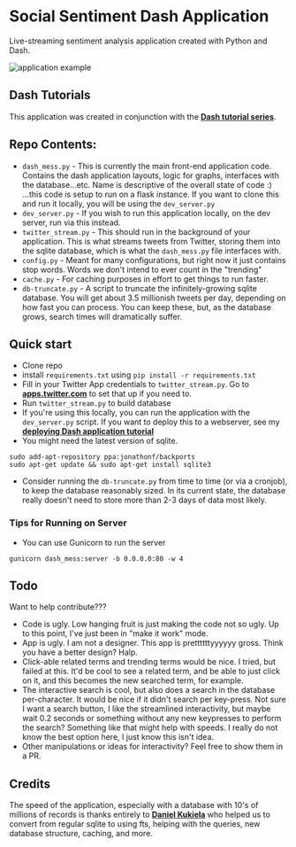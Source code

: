 # Social Sentiment Dash Application
Live-streaming sentiment analysis application created with Python and Dash.

![application example](https://pythonprogramming.net/static/images/dash/dashapplication.jpg)

## Dash Tutorials
This application was created in conjunction with the [**Dash tutorial series**](https://pythonprogramming.net/data-visualization-application-dash-python-tutorial-introduction/).

## Repo Contents: 
- `dash_mess.py` - This is currently the main front-end application code. Contains the dash application layouts, logic for graphs, interfaces with the database...etc. Name is descriptive of the overall state of code :) ...this code is setup to run on a flask instance. If you want to clone this and run it locally, you will be using the `dev_server.py`
- `dev_server.py` - If you wish to run this application locally, on the dev server, run via this instead.
- `twitter_stream.py` - This should run in the background of your application. This is what streams tweets from Twitter, storing them into the sqlite database, which is what the `dash_mess.py` file interfaces with. 
- `config.py` - Meant for many configurations, but right now it just contains stop words. Words we don't intend to ever count in the "trending"
- `cache.py` -  For caching purposes in effort to get things to run faster. 
- `db-truncate.py` - A script to truncate the infinitely-growing sqlite database. You will get about 3.5 millionish tweets per day, depending on how fast you can process. You can keep these, but, as the database grows, search times will dramatically suffer. 

## Quick start

- Clone repo
- install `requirements.txt` using `pip install -r requirements.txt`
- Fill in your Twitter App credentials to `twitter_stream.py`. Go to [**apps.twitter.com**](https://apps.twitter.com/) to set that up if you need to.
- Run `twitter_stream.py` to build database
- If you're using this locally, you can run the application with the `dev_server.py` script. If you want to deploy this to a webserver, see my [**deploying Dash application tutorial**](https://pythonprogramming.net/deploy-vps-dash-data-visualization/)
- You might need the latest version of sqlite. 
```
sudo add-apt-repository ppa:jonathonf/backports
sudo apt-get update && sudo apt-get install sqlite3
```
- Consider running the `db-truncate.py` from time to time (or via a cronjob), to keep the database reasonably sized. In its current state, the database really doesn't need to store more than 2-3 days of data most likely. 

### Tips for Running on Server
- You can use Gunicorn to run the server
```
gunicorn dash_mess:server -b 0.0.0.0:80 -w 4
```


## Todo

Want to help contribute???

- Code is ugly. Low hanging fruit is just making the code not so ugly. Up to this point, I've just been in "make it work" mode.
- App is ugly. I am not a designer. This app is prettttttyyyyyy gross. Think you have a better design? Halp. 
- Click-able related terms and trending terms would be nice. I tried, but failed at this. It'd be cool to see a related term, and be able to just click on it, and this becomes the new searched term, for example.
- The interactive search is cool, but also does a search in the database per-character. It would be nice if it didn't search per key-press. Not sure I want a search button, I like the streamlined interactivity, but maybe wait 0.2 seconds or something without any new keypresses to perform the search? Something like that might help with speeds. I really do not know the best option here, I just know this isn't idea.
- Other manipulations or ideas for interactivity? Feel free to show them in a PR.

## Credits

The speed of the application, especially with a database with 10's of millions of records is thanks entirely to [**Daniel Kukiela**](https://github.com/daniel-kukiela/) who helped us to convert from regular sqlite to using fts, helping with the queries, new database structure, caching, and more.

